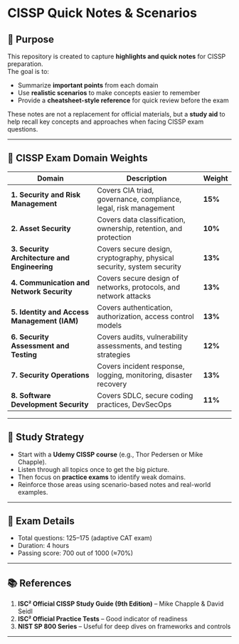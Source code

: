 # CISSP Quick Notes & Scenarios

## 🎯 Purpose
This repository is created to capture **highlights and quick notes** for CISSP preparation.  
The goal is to:
- Summarize **important points** from each domain
- Use **realistic scenarios** to make concepts easier to remember
- Provide a **cheatsheet-style reference** for quick review before the exam

These notes are not a replacement for official materials, but a **study aid** to help recall key concepts and approaches when facing CISSP exam questions.

---

## 📘 CISSP Exam Domain Weights

| Domain | Description | Weight |
|--------|-------------|--------|
| **1. Security and Risk Management** | Covers CIA triad, governance, compliance, legal, risk management | **15%** |
| **2. Asset Security** | Covers data classification, ownership, retention, and protection | **10%** |
| **3. Security Architecture and Engineering** | Covers secure design, cryptography, physical security, system security | **13%** |
| **4. Communication and Network Security** | Covers secure design of networks, protocols, and network attacks | **13%** |
| **5. Identity and Access Management (IAM)** | Covers authentication, authorization, access control models | **13%** |
| **6. Security Assessment and Testing** | Covers audits, vulnerability assessments, and testing strategies | **12%** |
| **7. Security Operations** | Covers incident response, logging, monitoring, disaster recovery | **13%** |
| **8. Software Development Security** | Covers SDLC, secure coding practices, DevSecOps | **11%** |

---

## 🧠 Study Strategy
- Start with a **Udemy CISSP course** (e.g., Thor Pedersen or Mike Chapple).  
- Listen through all topics once to get the big picture.  
- Then focus on **practice exams** to identify weak domains.  
- Reinforce those areas using scenario-based notes and real-world examples.

---

## 🧩 Exam Details   
- Total questions: 125–175 (adaptive CAT exam)  
- Duration: 4 hours  
- Passing score: 700 out of 1000 (≈70%)

---

## 📚 References
1. **ISC² Official CISSP Study Guide (9th Edition)** – Mike Chapple & David Seidl  
2. **ISC² Official Practice Tests** – Good indicator of readiness  
3. **NIST SP 800 Series** – Useful for deep dives on frameworks and controls

---
